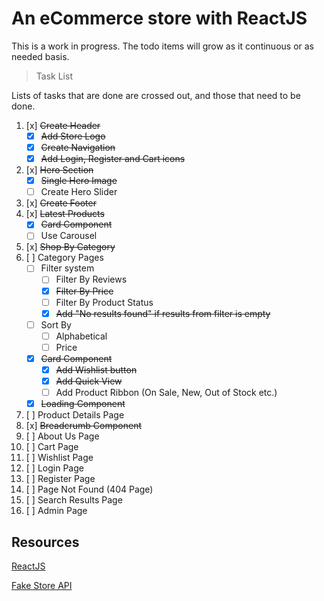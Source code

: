 # An eCommerce store with ReactJS

This is a work in progress. The todo items will grow as it continuous or as needed basis.

> Task List

Lists of tasks that are done are crossed out, and those that need to be done.

1. [x] ~~Create Header~~
   - [x] ~~Add Store Logo~~
   - [x] ~~Create Navigation~~
   - [x] ~~Add Login, Register and Cart icons~~
2. [x] ~~Hero Section~~
   - [x] ~~Single Hero Image~~
   - [ ] Create Hero Slider
3. [x] ~~Create Footer~~
4. [x] ~~Latest Products~~
   - [x] ~~Card Component~~
   - [ ] Use Carousel
5. [x] ~~Shop By Category~~
6. [ ] Category Pages
   - [ ] Filter system
     - [ ] Filter By Reviews
     - [x] ~~Filter By Price~~
     - [ ] Filter By Product Status
     - [x] ~~Add "No results found" if results from filter is empty~~
   - [ ] Sort By
     - [ ] Alphabetical
     - [ ] Price
   - [x] ~~Card Component~~
     - [x] ~~Add Wishlist button~~
     - [x] ~~Add Quick View~~
     - [ ] Add Product Ribbon (On Sale, New, Out of Stock etc.)
   - [x] ~~Loading Component~~
7. [ ] Product Details Page
8. [x] ~~Breadcrumb Component~~
9. [ ] About Us Page
10. [ ] Cart Page
11. [ ] Wishlist Page
12. [ ] Login Page
13. [ ] Register Page
14. [ ] Page Not Found (404 Page)
15. [ ] Search Results Page
16. [ ] Admin Page

## Resources

[ReactJS](https://react.dev/)

[Fake Store API](https://fakestoreapi.com/)
